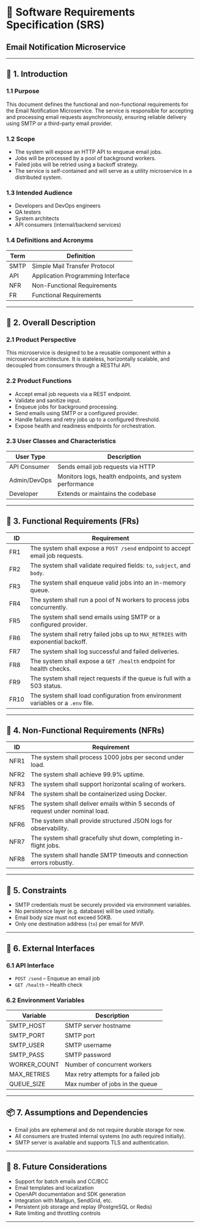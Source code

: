 # 📄 Software Requirements Specification (SRS)
## Email Notification Microservice

---

## 📌 1. Introduction

### 1.1 Purpose
This document defines the functional and non-functional requirements for the Email Notification Microservice. The service is responsible for accepting and processing email requests asynchronously, ensuring reliable delivery using SMTP or a third-party email provider.

### 1.2 Scope
- The system will expose an HTTP API to enqueue email jobs.
- Jobs will be processed by a pool of background workers.
- Failed jobs will be retried using a backoff strategy.
- The service is self-contained and will serve as a utility microservice in a distributed system.

### 1.3 Intended Audience
- Developers and DevOps engineers
- QA testers
- System architects
- API consumers (internal/backend services)

### 1.4 Definitions and Acronyms
| Term | Definition |
|------|------------|
| SMTP | Simple Mail Transfer Protocol |
| API  | Application Programming Interface |
| NFR  | Non-Functional Requirements |
| FR   | Functional Requirements |

---

## 🚀 2. Overall Description

### 2.1 Product Perspective
This microservice is designed to be a reusable component within a microservice architecture. It is stateless, horizontally scalable, and decoupled from consumers through a RESTful API.

### 2.2 Product Functions
- Accept email job requests via a REST endpoint.
- Validate and sanitize input.
- Enqueue jobs for background processing.
- Send emails using SMTP or a configured provider.
- Handle failures and retry jobs up to a configured threshold.
- Expose health and readiness endpoints for orchestration.

### 2.3 User Classes and Characteristics
| User Type     | Description |
|---------------|-------------|
| API Consumer  | Sends email job requests via HTTP |
| Admin/DevOps  | Monitors logs, health endpoints, and system performance |
| Developer     | Extends or maintains the codebase |

---

## 🧩 3. Functional Requirements (FRs)

| ID | Requirement |
|----|-------------|
| FR1 | The system shall expose a `POST /send` endpoint to accept email job requests. |
| FR2 | The system shall validate required fields: `to`, `subject`, and `body`. |
| FR3 | The system shall enqueue valid jobs into an in-memory queue. |
| FR4 | The system shall run a pool of N workers to process jobs concurrently. |
| FR5 | The system shall send emails using SMTP or a configured provider. |
| FR6 | The system shall retry failed jobs up to `MAX_RETRIES` with exponential backoff. |
| FR7 | The system shall log successful and failed deliveries. |
| FR8 | The system shall expose a `GET /health` endpoint for health checks. |
| FR9 | The system shall reject requests if the queue is full with a 503 status. |
| FR10 | The system shall load configuration from environment variables or a `.env` file. |

---

## 📐 4. Non-Functional Requirements (NFRs)

| ID | Requirement |
|----|-------------|
| NFR1 | The system shall process 1000 jobs per second under load. |
| NFR2 | The system shall achieve 99.9% uptime. |
| NFR3 | The system shall support horizontal scaling of workers. |
| NFR4 | The system shall be containerized using Docker. |
| NFR5 | The system shall deliver emails within 5 seconds of request under nominal load. |
| NFR6 | The system shall provide structured JSON logs for observability. |
| NFR7 | The system shall gracefully shut down, completing in-flight jobs. |
| NFR8 | The system shall handle SMTP timeouts and connection errors robustly. |

---

## 🛑 5. Constraints

- SMTP credentials must be securely provided via environment variables.
- No persistence layer (e.g. database) will be used initially.
- Email body size must not exceed 50KB.
- Only one destination address (`to`) per email for MVP.

---

## 🔗 6. External Interfaces

### 6.1 API Interface
- `POST /send` – Enqueue an email job  
- `GET /health` – Health check  

### 6.2 Environment Variables
| Variable | Description |
|----------|-------------|
| SMTP_HOST | SMTP server hostname |
| SMTP_PORT | SMTP port |
| SMTP_USER | SMTP username |
| SMTP_PASS | SMTP password |
| WORKER_COUNT | Number of concurrent workers |
| MAX_RETRIES | Max retry attempts for a failed job |
| QUEUE_SIZE | Max number of jobs in the queue |

---

## 📦 7. Assumptions and Dependencies

- Email jobs are ephemeral and do not require durable storage for now.
- All consumers are trusted internal systems (no auth required initially).
- SMTP server is available and supports TLS and authentication.

---

## 📅 8. Future Considerations

- Support for batch emails and CC/BCC
- Email templates and localization
- OpenAPI documentation and SDK generation
- Integration with Mailgun, SendGrid, etc.
- Persistent job storage and replay (PostgreSQL or Redis)
- Rate limiting and throttling controls

---
